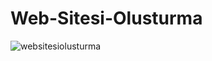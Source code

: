 # Web-Sitesi-Olusturma
![websitesiolusturma](https://user-images.githubusercontent.com/107414567/174452956-6fd16f19-14eb-4bfe-bf9a-03437790b391.png)
